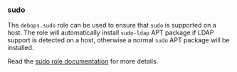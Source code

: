 ### sudo

The `debops.sudo` role can be used to ensure that `sudo` is supported on
a host. The role will automatically install `sudo-ldap` APT package if
LDAP support is detected on a host, otherwise a normal `sudo` APT
package will be installed.

Read the [sudo role documentation](https://docs.debops.org/en/stable-3.0/ansible/roles/sudo/) for more details.
